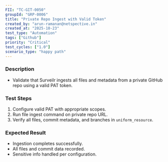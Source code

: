 ```yaml
---
FII: "TC-GIT-0050"
groupId: "GRP-0006"
title: "Private Repo Ingest with Valid Token"
created_by: "arun-ramanan@netspective.in"
created_at: "2025-10-23"
test_type: "Automation"
tags: ["Github"]
priority: "Critical"
test_cycles: ["1.0"]
scenario_type: "happy path"
---
```

### Description
- Validate that Surveilr ingests all files and metadata from a private GitHub repo using a valid PAT token.

### Test Steps
1. Configure valid PAT with appropriate scopes.  
2. Run file ingest command on private repo URL.  
3. Verify all files, commit metadata, and branches in `uniform_resource`.

### Expected Result
- Ingestion completes successfully.  
- All files and commit data recorded.  
- Sensitive info handled per configuration.
